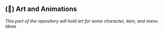## (:art:) Art and Animations

*This part of the repository will hold art for some character, item, and menu ideas*

